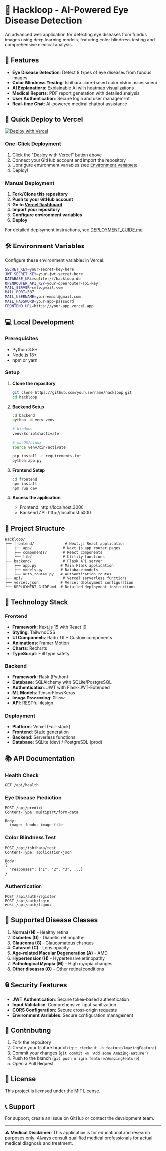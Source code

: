 # 🔬 Hackloop - AI-Powered Eye Disease Detection

An advanced web application for detecting eye diseases from fundus images using deep learning models, featuring color blindness testing and comprehensive medical analysis.

## 🌟 Features

- **Eye Disease Detection**: Detect 8 types of eye diseases from fundus images
- **Color Blindness Testing**: Ishihara plate-based color vision assessment
- **AI Explanations**: Explainable AI with heatmap visualizations
- **Medical Reports**: PDF report generation with detailed analysis
- **User Authentication**: Secure login and user management
- **Real-time Chat**: AI-powered medical chatbot assistance

## 🚀 Quick Deploy to Vercel

[![Deploy with Vercel](https://vercel.com/button)](https://vercel.com/new/clone?repository-url=https://github.com/yourusername/hackloop)

### One-Click Deployment

1. Click the "Deploy with Vercel" button above
2. Connect your GitHub account and import the repository
3. Configure environment variables (see [Environment Variables](#environment-variables))
4. Deploy!

### Manual Deployment

1. **Fork/Clone this repository**
2. **Push to your GitHub account**
3. **Go to [Vercel Dashboard](https://vercel.com/dashboard)**
4. **Import your repository**
5. **Configure environment variables**
6. **Deploy**

For detailed deployment instructions, see [DEPLOYMENT_GUIDE.md](./DEPLOYMENT_GUIDE.md)

## 🛠️ Environment Variables

Configure these environment variables in Vercel:

```bash
SECRET_KEY=your-secret-key-here
JWT_SECRET_KEY=your-jwt-secret-here
DATABASE_URL=sqlite:///hackloop.db
OPENROUTER_API_KEY=your-openrouter-api-key
MAIL_SERVER=smtp.gmail.com
MAIL_PORT=587
MAIL_USERNAME=your-email@gmail.com
MAIL_PASSWORD=your-app-password
FRONTEND_URL=https://your-app.vercel.app
```

## 💻 Local Development

### Prerequisites

- Python 3.8+
- Node.js 18+
- npm or yarn

### Setup

1. **Clone the repository**
   ```bash
   git clone https://github.com/yourusername/hackloop.git
   cd hackloop
   ```

2. **Backend Setup**
   ```bash
   cd backend
   python -m venv venv
   
   # Windows
   venv\Scripts\activate
   
   # macOS/Linux
   source venv/bin/activate
   
   pip install -r requirements.txt
   python app.py
   ```

3. **Frontend Setup**
   ```bash
   cd frontend
   npm install
   npm run dev
   ```

4. **Access the application**
   - Frontend: http://localhost:3000
   - Backend API: http://localhost:5000

## 📁 Project Structure

```
Hackloop/
├── frontend/              # Next.js React application
│   ├── app/              # Next.js app router pages
│   ├── components/       # React components
│   └── lib/              # Utility functions
├── backend/              # Flask API server
│   ├── app.py           # Main Flask application
│   ├── models.py        # Database models
│   └── auth_routes.py   # Authentication routes
├── api/                  # Vercel serverless functions
├── vercel.json          # Vercel deployment configuration
└── DEPLOYMENT_GUIDE.md  # Detailed deployment instructions
```

## 🔧 Technology Stack

### Frontend
- **Framework**: Next.js 15 with React 19
- **Styling**: TailwindCSS
- **UI Components**: Radix UI + Custom components
- **Animations**: Framer Motion
- **Charts**: Recharts
- **TypeScript**: Full type safety

### Backend
- **Framework**: Flask (Python)
- **Database**: SQLAlchemy with SQLite/PostgreSQL
- **Authentication**: JWT with Flask-JWT-Extended
- **ML Models**: TensorFlow/Keras
- **Image Processing**: Pillow
- **API**: RESTful design

### Deployment
- **Platform**: Vercel (Full-stack)
- **Frontend**: Static generation
- **Backend**: Serverless functions
- **Database**: SQLite (dev) / PostgreSQL (prod)


## 📚 API Documentation

### Health Check
```http
GET /api/health
```

### Eye Disease Prediction
```http
POST /api/predict
Content-Type: multipart/form-data

Body:
- image: fundus image file
```

### Color Blindness Test
```http
POST /api/ishihara/test
Content-Type: application/json

Body:
{
  "responses": ["1", "2", "3", ...]
}
```

### Authentication
```http
POST /api/auth/register
POST /api/auth/login
POST /api/auth/logout
```

## 🎯 Supported Disease Classes

1. **Normal (N)** - Healthy retina
2. **Diabetes (D)** - Diabetic retinopathy
3. **Glaucoma (G)** - Glaucomatous changes
4. **Cataract (C)** - Lens opacity
5. **Age-related Macular Degeneration (A)** - AMD
6. **Hypertension (H)** - Hypertensive retinopathy
7. **Pathological Myopia (M)** - High myopia changes
8. **Other diseases (O)** - Other retinal conditions

## 🔒 Security Features

- **JWT Authentication**: Secure token-based authentication
- **Input Validation**: Comprehensive input sanitization
- **CORS Configuration**: Secure cross-origin requests
- **Environment Variables**: Secure configuration management

## 🤝 Contributing

1. Fork the repository
2. Create your feature branch (`git checkout -b feature/AmazingFeature`)
3. Commit your changes (`git commit -m 'Add some AmazingFeature'`)
4. Push to the branch (`git push origin feature/AmazingFeature`)
5. Open a Pull Request

## 📄 License

This project is licensed under the MIT License.

## 📞 Support

For support, create an issue on GitHub or contact the development team.

---

**⚠️ Medical Disclaimer**: This application is for educational and research purposes only. Always consult qualified medical professionals for actual medical diagnosis and treatment.